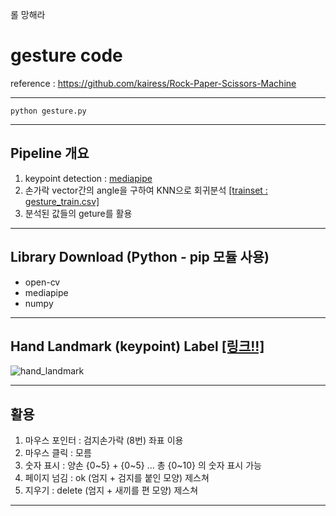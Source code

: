 롤 망해라


# gesture code

reference : https://github.com/kairess/Rock-Paper-Scissors-Machine

----------

```
python gesture.py
```

----------

## Pipeline 개요

1. keypoint detection : [mediapipe](https://google.github.io/mediapipe/)
2. 손가락 vector간의 angle을 구하여 KNN으로 회귀분석 [[trainset : gesture_train.csv]](https://github.com/kairess/Rock-Paper-Scissors-Machine/blob/main/data/gesture_train.csv)
3. 분석된 값들의 geture를 활용

----------

## Library Download (Python - pip 모듈 사용)

- open-cv
- mediapipe
- numpy

----------

## Hand Landmark (keypoint) Label [[링크!!]](https://google.github.io/mediapipe/solutions/hands.html)
![hand_landmark](https://user-images.githubusercontent.com/88364973/133178241-a09bdef2-4f22-473f-bfa4-7ccf86824886.png)

----------

## 활용

1. 마우스 포인터 : 검지손가락 (8번) 좌표 이용
2. 마우스 클릭 : 모름
3. 숫자 표시 : 양손 {0~5} + {0~5} ... 총 {0~10} 의 숫자 표시 가능
4. 페이지 넘김 : ok (엄지 + 검지를 붙인 모양) 제스쳐
5. 지우기 : delete (엄지 + 새끼를 편 모양) 제스쳐

----------
